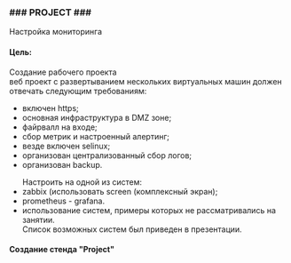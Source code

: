 <h3>### PROJECT ###</h3>

<p>Настройка мониторинга</p>

<h4>Цель:</h4>

<p>Создание рабочего проекта<br />
веб проект с развертыванием нескольких виртуальных машин должен отвечать следующим требованиям:</p>

<ul>
<li>включен https;</li>
<li>основная инфраструктура в DMZ зоне;</li>
<li>файрвалл на входе;</li>
<li>сбор метрик и настроенный алертинг;</li>
<li>везде включен selinux;</li>
<li>организован централизованный сбор логов;</li>
<li>организован backup.</li>
</ul>

<ul>Настроить на одной из систем:
<li>zabbix (использовать screen (комплексный экран);</li>
<li>prometheus - grafana.</li>
<li>использование систем, примеры которых не рассматривались на занятии.<br />
Список возможных систем был приведен в презентации.</li>
</ul>

<h4>Создание стенда "Project"</h4>
